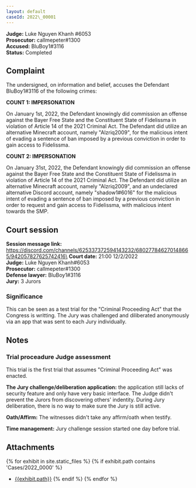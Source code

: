 ```yaml
---
layout: default
caseId: 2022\_00001
---
```

**Judge:** Luke Nguyen Khanh #6053 \
**Prosecutor:** callmepeter#1300 \
**Accused:** BluBoy1#3116 \
**Status:** Completed

## Complaint
The undersigned, on information and belief, accuses the Defendant BluBoy1#3116 of the following crimes:

__COUNT 1: IMPERSONATION__

On January 1st, 2022, the Defendant knowingly did commission an offense against the Bayer Free State and the Constituent State of Fidelissma in violation of Article 14 of the 2021 Criminal Act. The Defendant did utilize an alternative Minecraft account, namely "Alzriq2009", for the malicious intent of evading a sentence of ban imposed by a previous conviction in order to gain access to Fidelissma.

__COUNT 2: IMPERSONATION__

On January 31st, 2022, the Defendant knowingly did commission an offense against the Bayer Free State and the Constituent State of Fidelissma in violation of Article 14 of the 2021 Criminal Act. The Defendant did utilize an alternative Minecraft account, namely "Alzriq2009", and an undeclared alternative Discord account, namely "shadow1#6016" for the malicious intent of evading a sentence of ban imposed by a previous conviction in order to  request and gain access to Fidelissma, with malicious intent towards the SMP.

## Court session
**Session message link:** https://discord.com/channels/625337372594143232/680277846270148665/942057827625742416\
**Court date:** 21:00 12/2/2022 \
**Judge:** Luke Nguyen Khanh#6053 \
**Prosecutor:** callmepeter#1300\
**Defense lawyer:** BluBoy1#3116\
**Jury:** 3 Jurors

### Significance
This can be seen as a test trial for the "Criminal Proceeding Act" that the Congress is writting. The Jury was challenged and diliberated anonymously via an app that was sent to each Jury individually.

## Notes
### Trial proceadure Judge assessment
This trial is the first trial that assumes "Criminal Proceeding Act" was enacted.

**The Jury challenge/deliberation application:** the application still lacks of security feature and only have very basic interface. The Judge didn't prevent the Jurors from discovering others' indentity. During Jury deliberation, there is no way to make sure the Jury is still active. 

**Oath/Affirm:** The witnesses didn't take any affirm/oath when testify.

**Time management:** Jury challenge session started one day before trial.

## Attachments
{% for exhibit in site.static_files %}
    {% if exhibit.path contains 'Cases/2022_0000' %}
- [{{exhibit.path}}](/Bayer-Free-State-Court-Record/{{exhibit.path}})
    {% endif %}
{% endfor %}